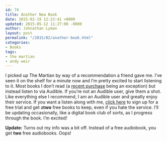```yaml
---
id: 74
title: Another New Book
date: 2015-02-19 12:23:41 +0000
updated: 2015-05-12 11:27:00 -0800
author: Johnathan Lyman
layout: post
permalink: "/2015/02/another-book.html"
categories:
- Books
tags:
- the martian
- andy weir
---
```

I picked up The Martian by way of a recommendation a friend gave me. I’ve seen it on the shelf for a minute now and I’m pretty excited to start listening to it. Most books I don’t read (a [recent purchase][1] being an exception) but instead listen to via Audible. If you’re not an Audible user, give them a shot. Like everything else I recommend, I am an Audible user and greatly enjoy their service. If you want a listen along with me, [click here][2] to sign up for a free trial and get a**two** free books to keep, even if you hate the service. I’ll be updating occasionally, like a digital book club of sorts, as I progress through the book. I’m excited!

**Update:** Turns out my info was a bit off. Instead of a free audiobook, you get **two** free audiobooks. Oops!

[1]: https://johnathan.org/2015/02/turning-pro.html
[2]: https://www.audible.com